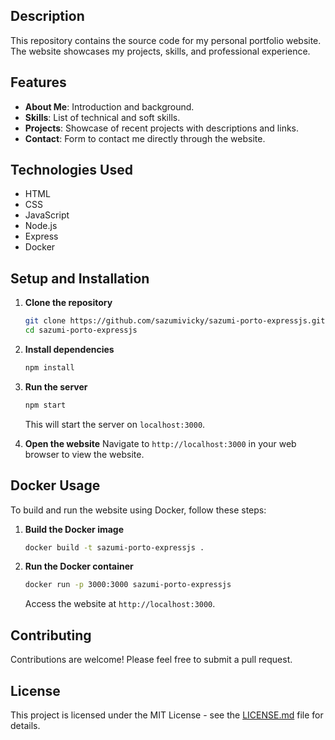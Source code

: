 
## Description
This repository contains the source code for my personal portfolio website. The website showcases my projects, skills, and professional experience.

## Features
- **About Me**: Introduction and background.
- **Skills**: List of technical and soft skills.
- **Projects**: Showcase of recent projects with descriptions and links.
- **Contact**: Form to contact me directly through the website.

## Technologies Used
- HTML
- CSS
- JavaScript
- Node.js
- Express
- Docker

## Setup and Installation
1. **Clone the repository**
   ```bash
   git clone https://github.com/sazumivicky/sazumi-porto-expressjs.git
   cd sazumi-porto-expressjs
   ```

2. **Install dependencies**
   ```bash
   npm install
   ```

3. **Run the server**
   ```bash
   npm start
   ```

   This will start the server on `localhost:3000`.

4. **Open the website**
   Navigate to `http://localhost:3000` in your web browser to view the website.

## Docker Usage
To build and run the website using Docker, follow these steps:

1. **Build the Docker image**
   ```bash
   docker build -t sazumi-porto-expressjs .
   ```

2. **Run the Docker container**
   ```bash
   docker run -p 3000:3000 sazumi-porto-expressjs
   ```

   Access the website at `http://localhost:3000`.

## Contributing
Contributions are welcome! Please feel free to submit a pull request.

## License
This project is licensed under the MIT License - see the [LICENSE.md](LICENSE.md) file for details.
